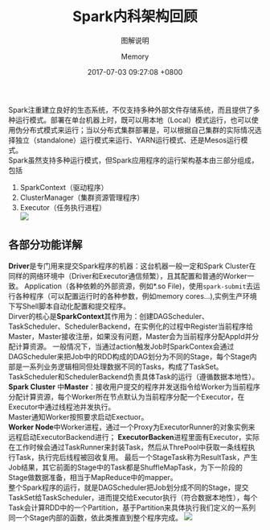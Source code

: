 ﻿---
layout:     post
title:      Spark内科架构回顾
subtitle:   图解说明
date:       2017-07-03  09:27:08 +0800
author:     Memory
header-img: img/post-bg-js-module.jpg
catalog: Spark
tags:
    - Spark
---   

Spark注重建立良好的生态系统，不仅支持多种外部文件存储系统，而且提供了多种运行模式。部署在单台机器上时，既可以用本地（Local）模式运行，也可以使用伪分布式模式来运行；当以分布式集群部署是，可以根据自己集群的实际情况选择独立（standalone）运行模式来运行、YARN运行模式、还是Mesos运行模式。     
Spark虽然支持多种运行模式，但Spark应用程序的运行架构基本由三部分组成，包括   
1. SparkContext（驱动程序）   
2. ClusterManager（集群资源管理程序）   
3. Executor（任务执行进程）   
 ![](http://i.imgur.com/RHzn6FF.png)
## 各部分功能详解 ##   
**Driver**是专门用来提交Spark程序的机器：这台机器一般一定和Spark Cluster在同样的网络环境中（Driver和Executor通信频繁），且其配置和普通的Worker一致。  Application（各种依赖的外部资源，例如*.so File)，使用`spark-submit`去运行各种程序（可以配置运行时的各种参数，例如memory cores...),实例生产环境下写Shell脚本自动化配置和提交程序。    
Dirver的核心是**SparkContext**其作用为：创建DAGScheduler、TaskScheduler、SchedulerBackend，在实例化的过程中Register当前程序给Master，Master接收注册，如果没有问题，Master会为当前程序分配AppId并分配计算资源。
一般情况下，当通过action触发Job时SparkContex会通过DAGScheduler来把Job中的RDD构成的DAG划分为不同的Stage，每个Stage内部是一系列业务逻辑相同但处理数据不同的Tasks，构成了TaskSet。 TaskScheduler和SchedulerBackend负责具体Task的运行（遵循数据本地性）。    
**Spark Cluster** 中**Master**：接收用户提交的程序并发送指令给Worker为当前程序分配计算资源，每个Worker所在节点默认为当前程序分配一个Executor，在Executor中通过线程池并发执行。      
Master通知Worker按照要求启动Exectuor。   
**Worker Node**中Worker进程，通过一个Proxy为ExecutorRunner的对象实例来远程启动ExecutorBackend进行； **ExecutorBacken**进程里面有Executor，实际在工作时候会通过TaskRunner来封装Task，然后从ThrePool中获取一条线程执行Task，执行完后线程被回收复用。 最后一个StageTask称为ResultTask，产生Job结果，其它前面的Stage中的Task都是ShuffleMapTask，为下一阶段的Stage做数据准备，相当于MapReduce中的mapper。   
整个Spark程序的运行，就是DAGScheduler把Job划分成不同的Stage，提交TaskSet给TaskScheduler，进而提交给Executor执行（符合数据本地性），每个Task会计算RDD中的一个Partition，基于Partition来具体执行我们定义的一系列同一个Stage内部的函数，依此类推直到整个程序完成。
![](http://i.imgur.com/Molmr7u.png)







    
